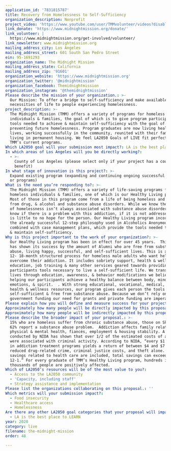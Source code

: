 ```yaml
---
application_id: '7831815787'
title: Recovery from Homelessness to Self-Sufficiency
organization_description: Nonprofit
project_video: 'https://www.youtube.com/user/TMMvolunteer/videos?disable_polymer=1'
link_donate: 'https://www.midnightmission.org/donate/'
link_volunteer: |
  https://www.midnightmission.org/get-involved/volunteer/
link_newsletter: www.midnightmission.org
mailing_address_city: Los Angeles
mailing_address_street: 601 South San Pedro Street
ein: 95-1691293
organization_name: The Midnight Mission
mailing_address_state: California
mailing_address_zip: '91601'
organization_website: 'https://www.midnightmission.org'
organization_twitter: '@midnightmission'
organization_facebook: Themidnightmission
organization_instagram: '@themidnightmission'
Please describe the mission of your organization.: >-
  Our Mission: To offer a bridge to self-sufficiency and make available the
  necessities of life to people experiencing homelessness.
project_description: >-
  The Midnight Mission (TMM) offers a variety of programs for homeless
  individuals & families, the goal of which is to give program participants the
  tools needed to achieve & maintain self-sufficiency with the goal of
  preventing future homelessness. Program graduates are now living healthy
  lives, working successfully in the community, reunited with their families and
  living in permanent housing. We feel LA2050 Goals of LIVE fit perfectly within
  TMM’s current programs. 
Which LA2050 goal will your submission most impact?: LA is the best place to LIVE
In which areas of Los Angeles will you be directly working?:
  - >-
    County of Los Angeles (please select only if your project has a countywide
    benefit)
In what stage of innovation is this project?: >-
  Expand existing program (expanding and continuing ongoing successful projects
  or programs)
What is the need you’re responding to?: >-
  The Midnight Mission (TMM) offers a variety of life-saving programs for
  homeless individuals & families, one of which is our Healthy Living program.
  Most of those in this program come from a life of being homeless and suffer
  from drug, & alcohol and substance abuse disorders. While we know the problem
  of homelessness isn’t always associated with substance abuse disorders, we do
  know if there is a problem with this addiction, if it is not addressed, there
  is little to no hope for the person. Our Healthy Living program incorporates
  the already successful 12-step philosophy used in Alcoholics Anonymous (AA),
  combined with case management plans, which provide the tools needed to achieve
  & maintain self-sufficiency.
Why is this project important to the work of your organization?: >-
  Our Healthy Living program has been in effect for over 45 years.  This program
  has shown its success by the amount of Alumni who are free from substance
  abuse, living happy, successful, and self-sufficient lives. This is a NO COST
  12- 18-month structured process for homeless male adults who want help to
  overcome their addiction. It includes sobriety support, health & wellness,
  education, job training & many other services geared towards providing our
  participants tools necessary to live a self-sufficient life. We transform
  lives through education, awareness, & behavior modifications we believe in
  helping our participants achieve a healthy balance between body, mind,
  emotions, & spirit.  . With strong educational, vocational, medical, legal,
  health & wellness resources, our program gives each person the tools to become
  self-sufficient & free from substance abuse. Because we don’t rely on
  government funding our need for grants and private funding are imperative. 
Please explain how you will define and measure success for your project.: "\tRecovery program participants will learn how to manage their addiction by attending 90% of their individual counseling sessions (1 session per week).\n\tParticipants will learn how to interact with their peers, gain self-awareness and interpersonal skills by attending 100% of their psycho-educational groups (2 groups per week).\n\tClients will examine their life choices and learn how to solve their problems by attending 100% of their case management conferences (1 session per week).\n\n"
Approximately how many people will be directly impacted by this proposal?: '1300'
Approximately how many people will be indirectly impacted by this proposal?: '7800'
Please describe the broader impact of your proposal.: >-
  15% who are homeless suffer from chronic substance abuse, those on Skid Row,
  62% report a substance abuse problem.  Addiction affects family relationships,
  physical & mental health, fiancés, employment & housing stability. A study
  conducted by NIDA has shown that over 1/2 of the estimated costs of addiction
  were associated with criminal activity. According to NIDA, “every $1 invested
  in addiction treatment programs yields a return of between $4 and $7 in
  reduced drug-related crime, criminal justice costs, and theft alone. When
  savings related to health care are included, total savings can exceed costs by
  12-1.” For every graduate of TMM’s Healthy Living program, hundreds if not
  thousands of people are positively affected. 
Which of LA2050’s resources will be of the most value to you?:
  - Access to the LA2050 community
  - 'Capacity, including staff'
  - Strategy assistance and implementation
Please list the organizations collaborating on this proposal.: ''
Which metrics will your submission impact?:
  - Food insecurity
  - Healthcare access
  - Homelessness
Are there any other LA2050 goal categories that your proposal will impact?:
  - LA is the best place to LEARN
year: 2020
category: live
filename: the-midnight-mission
order: 48

---
```

